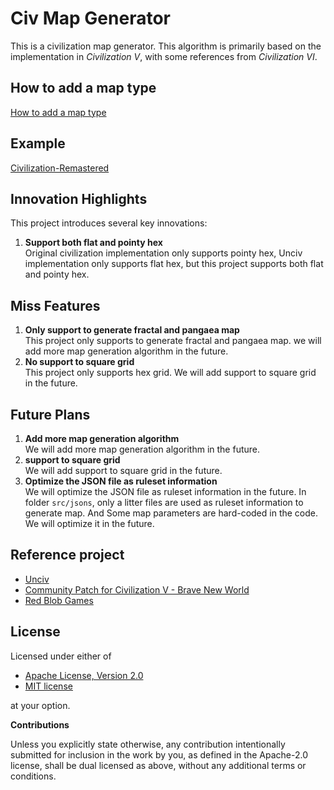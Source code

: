 # Civ Map Generator

This is a civilization map generator. This algorithm is primarily based on the implementation in *Civilization V*, with some references from *Civilization VI*.

## How to add a map type

[How to add a map type](./src/map_generator/How%20to%20add%20a%20map%20type.MD)

## Example

[Civilization-Remastered](https://github.com/lishaoxia1985/Civilization-Remastered)

## Innovation Highlights

This project introduces several key innovations:

1. **Support both flat and pointy hex**  
   Original civilization implementation only supports pointy hex, Unciv implementation only supports flat hex, but this project supports both flat and pointy hex.

## Miss Features

1. **Only support to generate fractal and pangaea map**  
   This project only supports to generate fractal and pangaea map. we will add more map generation algorithm in the future.
2. **No support to square grid**  
   This project only supports hex grid. We will add support to square grid in the future.

## Future Plans

1. **Add more map generation algorithm**  
   We will add more map generation algorithm in the future.
2. **support to square grid**  
   We will add support to square grid in the future.
3. **Optimize the JSON file as ruleset information**  
   We will optimize the JSON file as ruleset information in the future. In folder `src/jsons`, only a litter files are used as ruleset information to generate map. And Some map parameters are hard-coded in the code. We will optimize it in the future.

## Reference project

 * [Unciv](https://github.com/yairm210/Unciv)  
 * [Community Patch for Civilization V - Brave New World](https://github.com/LoneGazebo/Community-Patch-DLL)  
 * [Red Blob Games](https://www.redblobgames.com/grids/hexagons/)

## License

Licensed under either of

 * [Apache License, Version 2.0](http://www.apache.org/licenses/LICENSE-2.0)
 * [MIT license](http://opensource.org/licenses/MIT)

at your option.

**Contributions**

Unless you explicitly state otherwise, any contribution intentionally submitted
for inclusion in the work by you, as defined in the Apache-2.0 license, shall be
dual licensed as above, without any additional terms or conditions.